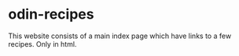 # odin-recipes
This website consists of a main index page which have links to a few recipes.
Only in html.